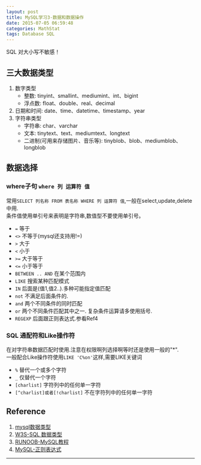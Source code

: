 ```yaml
---
layout: post
title: MySQL学习3-数据和数据操作
date: 2015-07-05 06:59:48
categories: MathStat
tags: Database SQL
---
```


SQL 对大小写不敏感！

## 三大数据类型

1. 数字类型
	- 整数: tinyint、smallint、mediumint、int、bigint
	- 浮点数: float、double、real、decimal
2. 日期和时间: date、time、datetime、timestamp、year
3. 字符串类型
	- 字符串: char、varchar
	- 文本: tinytext、text、mediumtext、longtext
	- 二进制(可用来存储图片、音乐等): tinyblob、blob、mediumblob、longblob



## 数据选择

### where子句 `where 列 运算符 值`
常用`SELECT 列名称 FROM 表名称 WHERE 列 运算符 值`,一般在select,update,delete中用.  
条件值使用单引号来表明是字符串,数值型不要使用单引号。

- `=`	等于
- `<>`	不等于(mysql还支持用!=)
- `>`	大于
- `<`	小于
- `>=`	大于等于
- `<=`	小于等于
- `BETWEEN .. AND`	在某个范围内
- `LIKE`	搜索某种匹配模式
- `IN`  后面是(值1,值2..).多种可能指定值匹配
- `not` 不满足后面条件的.
- `and` 两个不同条件的同时匹配
- `or` 两个不同条件匹配其中之一. 复杂条件运算请多使用括号.
- `REGEXP` 后面跟正则表达式.参看Ref4

### SQL 通配符和Like操作符
在对字符串数据匹配时使用.注意在权限啊列选择啊等时还是使用一般的"*".  
一般配合Like操作符使用`LIKE 'C%on'`这样,需要LIKE关键词

- `%`	替代一个或多个字符
- `_`	仅替代一个字符
- `[charlist]`	字符列中的任何单一字符
- `[^charlist]或者[!charlist]`	不在字符列中的任何单一字符

## Reference

1. [mysql数据类型](http://www.cnblogs.com/zbseoag/archive/2013/03/19/2970004.html)
2. [W3S-SQL 数据类型](http://www.w3school.com.cn/sql/sql_datatypes.asp)
3. [RUNOOB-MySQL教程](http://www.runoob.com/mysql/mysql-tutorial.html)
4. [MySQL-正则表达式](http://www.runoob.com/mysql/mysql-regexp.html)

---
